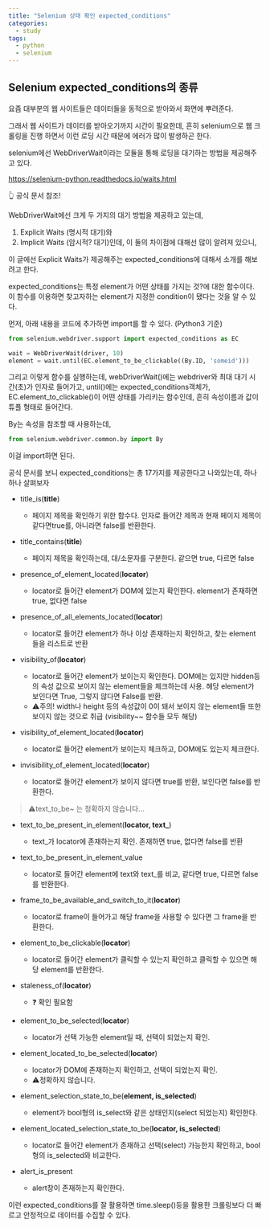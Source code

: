 ```yaml
---
title: "Selenium 상태 확인 expected_conditions"
categories:
  - study
tags:
  - python
  - selenium
---
```


## Selenium expected_conditions의 종류

요즘 대부분의 웹 사이트들은 데이터들을 동적으로 받아와서 화면에 뿌려준다.

그래서 웹 사이트가 데이터를 받아오기까지 시간이 필요한데, 흔히 selenium으로 웹 크롤링을 진행 하면서 이런 로딩 시간 때문에 에러가 많이 발생하곤 한다.



selenium에선 WebDriverWait이라는 모듈을 통해 로딩을 대기하는 방법을 제공해주고 있다. 

<https://selenium-python.readthedocs.io/waits.html>

 👆️ 공식 문서 참조!





WebDriverWait에선 크게 두 가지의 대기 방법을 제공하고 있는데,

1. Explicit Waits (명시적 대기)와
2. Implicit Waits  (암시적? 대기)인데, 이 둘의 차이점에 대해선 많이 알려져 있으니,

이 글에선 Explicit Waits가 제공해주는 expected_conditions에 대해서 소개를 해보려고 한다.

expected_conditions는 특정 element가 어떤 상태를 가지는 것?에 대한 함수이다. 이 함수를 이용하면 찾고자하는 element가 지정한 condition이 됐다는 것을 알 수 있다.

먼저, 아래 내용을 코드에 추가하면 import를 할 수 있다. (Python3 기준)

```python
from selenium.webdriver.support import expected_conditions as EC
```



```python
wait = WebDriverWait(driver, 10)
element = wait.until(EC.element_to_be_clickable((By.ID, 'someid')))
```

그리고 이렇게 함수를 실행하는데, webDriverWait()에는 webdriver와 최대 대기 시간(초)가 인자로 들어가고, until()에는 expected_conditions객체가, EC.element_to_clickable()이 어떤 상태를 가리키는 함수인데, 흔히 속성이름과 값이 튜플 형태로 들어간다.

By는 속성을 참조할 때 사용하는데,

```python
from selenium.webdriver.common.by import By
```

이걸 import하면 된다.



공식 문서를 보니 expected_conditions는 총 17가지를 제공한다고 나와있는데, 하나하나 살펴보자

- title_is(**title**)
  - 페이지 제목을 확인하기 위한 함수다. 인자로 들어간 제목과 현재 페이지 제목이 같다면true를, 아니라면 false를 반환한다.
- title_contains(**title**)
  - 페이지 제목을 확인하는데, 대/소문자를 구분한다. 같으면 true, 다르면 false

  

- presence_of_element_located(**locator**)
  - locator로 들어간 element가 DOM에 있는지 확인한다. element가 존재하면 true, 없다면 false
- presence_of_all_elements_located(**locator**)
  - locator로 들어간 element가 하나 이상 존재하는지 확인하고, 찾는 element들을 리스트로 반환


- visibility_of(**locator**)
  - locator로 들어간 element가 보이는지 확인한다. DOM에는 있지만 hidden등의 속성 값으로 보이지 않는 element들을 체크하는데 사용. 해당 element가 보인다면 True, 그렇지 않다면 False를 반환.
  - ⚠️주의! width나 height 등의 속성값이 0이 돼서 보이지 않는 element들 또한 보이지 않는 것으로 취급 (visibility~~ 함수들 모두 해당)
- visibility_of_element_located(**locator**)
  - locator로 들어간 element가 보이는지 체크하고, DOM에도 있는지 체크한다.
- invisibility_of_element_located(**locator**)
  - locator로 들어간 element가 보이지 않다면 true를 반환, 보인다면 false를 반환한다.



> ⚠️text_to_be~ 는 정확하지 않습니다...
- text_to_be_present_in_element(**locator, text_**)
  - text_가 locator에 존재하는지 확인. 존재하면 true, 없다면 false를 반환
- text_to_be_present_in_element_value
  - locator로 들어간 element에 text와 text_를 비교, 같다면 true, 다르면 false를 반환한다.

  

- frame_to_be_available_and_switch_to_it(**locator**)
  - locator로 frame이 들어가고 해당 frame을 사용할 수 있다면 그 frame을 반환한다.


- element_to_be_clickable(**locator**)
  - locator로 들어간 element가 클릭할 수 있는지 확인하고 클릭할 수 있으면 해당 element를 반환한다.

  
- staleness_of(**locator**)

  - ❓️ 확인 필요함

  
- element_to_be_selected(**locator**)
  - locator가 선택 가능한 element일 때, 선택이 되었는지 확인.

  
- element_located_to_be_selected(**locator**)
  - locator가 DOM에 존재하는지 확인하고, 선택이 되었는지 확인.
  - ⚠️정확하지 않습니다.

  
- element_selection_state_to_be(**element, is_selected**)
  - element가 bool형의 is_select와 같은 상태인지(select 되었는지) 확인한다.
- element_located_selection_state_to_be(**locator, is_selected**)
  - locator로 들어간 element가 존재하고 선택(select) 가능한지 확인하고, bool형의 is_selected와 비교한다.

  
- alert_is_present
  - alert창이 존재하는지 확인한다.



이런 expected_conditions를 잘 활용하면 time.sleep()등을 활용한 크롤링보다 더 빠르고 안정적으로 데이터를 수집할 수 있다.

